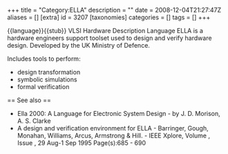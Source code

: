 +++
title = "Category:ELLA"
description = ""
date = 2008-12-04T21:27:47Z
aliases = []
[extra]
id = 3207
[taxonomies]
categories = []
tags = []
+++

{{language}}{{stub}}
VLSI Hardware Description Language ELLA is a hardware engineers support toolset used to design and verify hardware design.  Developed by the UK Ministry of Defence.

Includes tools to perform:
* design transformation
* symbolic simulations
* formal verification

== See also ==
* Ella 2000: A Language for Electronic System Design - by J. D. Morison, A. S. Clarke 
* A design and verification environment for ELLA - Barringer, Gough, Monahan, Williams, Arcus, Armstrong &  Hill. - IEEE Xplore, Volume , Issue , 29 Aug-1 Sep 1995 Page(s):685 - 690
